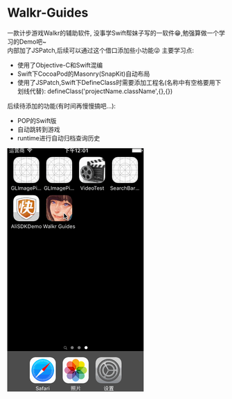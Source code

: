 # Walkr-Guides
一款计步游戏Walkr的辅助软件, 没事学Swift帮妹子写的一软件😁,勉强算做一个学习的Demo吧~<br>
内部加了JSPatch,后续可以通过这个借口添加些小功能😜
主要学习点:
- 使用了Objective-C和Swift混编
- Swift下CocoaPod的Masonry(SnapKit)自动布局
- 使用了JSPatch,Swift下DefineClass时需要添加工程名(名称中有空格要用下划线代替):
defineClass('projectName.className',{},{})

后续待添加的功能(有时间再慢慢搞吧...):
- POP的Swift版
- 自动跳转到游戏
- runtime进行自动归档查询历史

![Demo](walkr.gif)


